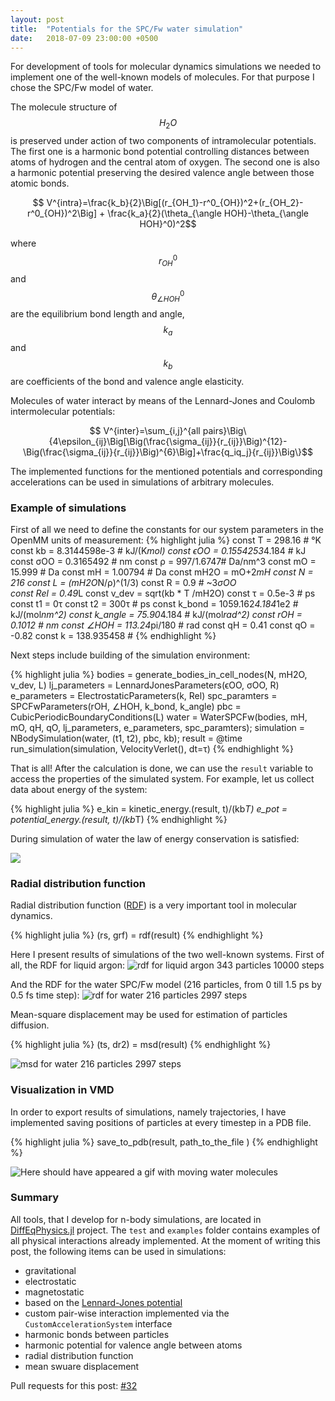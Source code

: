 ```yaml
---
layout: post
title:  "Potentials for the SPC/Fw water simulation"
date:   2018-07-09 23:00:00 +0500
---
```


<script type="text/javascript" async
  src="https://cdnjs.cloudflare.com/ajax/libs/mathjax/2.7.4/latest.js?config=TeX-MML-AM_CHTML">
</script>

For development of tools for molecular dynamics simulations we needed to implement one of the well-known models of molecules. For that purpose I chose the SPC/Fw model of water. 

The molecule structure of $$H_2O$$ is preserved under action of two components of intramolecular potentials.
The first one is a harmonic bond potential controlling distances between atoms of hydrogen and the central atom of oxygen. 
The second one is also a harmonic  potential preserving the desired valence angle between those atomic bonds.

$$ V^{intra}=\frac{k_b}{2}\Big[(r_{OH_1}-r^0_{OH})^2+(r_{OH_2}-r^0_{OH})^2\Big] + \frac{k_a}{2}(\theta_{\angle HOH}-\theta_{\angle HOH}^0)^2$$

where $$r^0_{OH}$$ and $$\theta_{\angle HOH}^0$$ are the equilibrium bond length and angle, $$k_a$$ and $$k_b$$ are coefficients of the bond and valence angle elasticity.

Molecules of water interact by means of the Lennard-Jones and Coulomb intermolecular potentials:

$$ V^{inter}=\sum_{i,j}^{all pairs}\Big\{4\epsilon_{ij}\Big[\Big(\frac{\sigma_{ij}}{r_{ij}}\Big)^{12}-\Big(\frac{\sigma_{ij}}{r_{ij}}\Big)^{6}\Big]+\frac{q_iq_j}{r_{ij}}\Big\}$$

The implemented functions for the mentioned potentials and corresponding accelerations can be used in simulations of arbitrary molecules.

### Example of simulations

First of all we need to define the constants for our system parameters in the OpenMM units of measurement:
{% highlight julia %}
const T = 298.16 # °K
const kb = 8.3144598e-3 # kJ/(K*mol)
const ϵOO = 0.1554253*4.184 # kJ 
const σOO = 0.3165492 # nm
const ρ = 997/1.6747# Da/nm^3
const mO = 15.999 # Da
const mH = 1.00794 # Da
const mH2O = mO+2*mH
const N = 216
const L = (mH2O*N/ρ)^(1/3)
const R = 0.9 # ~3*σOO  
const Rel = 0.49*L
const v_dev = sqrt(kb * T /mH2O)
const τ = 0.5e-3 # ps
const t1 = 0τ
const t2 = 300τ # ps
const k_bond = 1059.162*4.184*1e2 # kJ/(mol*nm^2)
const k_angle = 75.90*4.184 # kJ/(mol*rad^2)
const rOH = 0.1012 # nm
const ∠HOH = 113.24*pi/180 # rad
const qH = 0.41
const qO = -0.82
const k = 138.935458 #
{% endhighlight %}

Next steps include building of the simulation environment:

{% highlight julia %}
bodies = generate_bodies_in_cell_nodes(N, mH2O, v_dev, L)
lj_parameters = LennardJonesParameters(ϵOO, σOO, R)
e_parameters = ElectrostaticParameters(k, Rel)
spc_paramters = SPCFwParameters(rOH, ∠HOH, k_bond, k_angle)
pbc = CubicPeriodicBoundaryConditions(L)
water = WaterSPCFw(bodies, mH, mO, qH, qO,  lj_parameters, e_parameters, spc_paramters);
simulation = NBodySimulation(water, (t1, t2), pbc, kb);
result = @time run_simulation(simulation, VelocityVerlet(), dt=τ)
{% endhighlight %}

That is all! After the calculation is done, we can use the `result` variable to access the properties of the simulated system. For example, let us collect data about energy of the system:

{% highlight julia %}
e_kin = kinetic_energy.(result, t)/(kb*T)
e_pot = potential_energy.(result, t)/(kb*T)
{% endhighlight %}

During simulation of water the law of energy conservation is satisfied:

<img src="https://user-images.githubusercontent.com/16945627/42471765-5967689a-83d8-11e8-9cf5-790e8ab33947.png">

### Radial distribution function
Radial distribution function ([RDF](https://en.wikipedia.org/wiki/Radial_distribution_function)) is a very important tool in molecular dynamics.

{% highlight julia %}
(rs, grf) = rdf(result)
{% endhighlight %}

Here I present results of simulations of the two well-known systems.
First of all, the RDF for liquid argon:
![rdf for liquid argon 343 particles 10000 steps](https://user-images.githubusercontent.com/16945627/41996141-6867fe5a-7a6d-11e8-92a9-24e9b99b7ebd.png)

And the RDF for the water SPC/Fw model (216 particles, from 0 till 1.5 ps by 0.5 fs time step):
![rdf for water 216 particles 2997 steps](https://user-images.githubusercontent.com/16945627/42346082-d1177e5a-80ba-11e8-9fc4-141a61b3ab3f.png)

Mean-square displacement may be used for estimation of particles diffusion.

{% highlight julia %}
(ts, dr2) = msd(result)
{% endhighlight %}

![msd for water 216 particles 2997 steps](https://user-images.githubusercontent.com/16945627/41996180-8b9667ae-7a6d-11e8-9aa6-b0a441064e82.png)

### Visualization in VMD
In order to export results of simulations, namely trajectories, I have implemented saving positions of particles at every timestep in a PDB file.

{% highlight julia %}
save_to_pdb(result, path_to_the_file )
{% endhighlight %}

<img src="https://user-images.githubusercontent.com/16945627/42470151-0774a85e-83d3-11e8-9ca6-6a5925848d62.gif" alt="Here should have appeared a gif with moving water molecules">

### Summary
All tools, that I develop for n-body simulations, are located in [DiffEqPhysics.jl](https://github.com/JuliaDiffEq/DiffEqPhysics.jl) project. The `test` and `examples` folder contains examples of all physical interactions already implemented. At the moment of writing this post, the following items can be used in simulations:
- gravitational
- electrostatic
- magnetostatic
- based on the [Lennard-Jones potential](https://en.wikipedia.org/wiki/Lennard-Jones_potential)
- custom pair-wise interaction implemented via the `CustomAccelerationSystem` interface
- harmonic bonds between particles
- harmonic potential for valence angle between atoms
- radial distribution function
- mean swuare displacement

Pull requests for this post: [#32](https://github.com/JuliaDiffEq/DiffEqPhysics.jl/pull/32)


